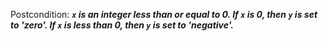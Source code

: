 Postcondition: ***`x` is an integer less than or equal to 0. If `x` is 0, then `y` is set to 'zero'. If `x` is less than 0, then `y` is set to 'negative'.***